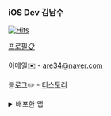 
### iOS Dev 김남수

<!--
**namsoo5/namsoo5** is a ✨ _special_ ✨ repository because its `README.md` (this file) appears on your GitHub profile.

Here are some ideas to get you started:

- 🔭 I’m currently working on ...
- 🌱 I’m currently learning ...
- 👯 I’m looking to collaborate on ...
- 🤔 I’m looking for help with ...
- 💬 Ask me about ...
- 📫 How to reach me: ...
- 😄 Pronouns: ...
- ⚡ Fun fact: ...
-->

[![Hits](https://hits.seeyoufarm.com/api/count/incr/badge.svg?url=https%3A%2F%2Fgithub.com%2Fnamsoo5)](https://hits.seeyoufarm.com)

[프로필📋](https://github.com/namsoo5/Profile)

이메일✉️ - are34@naver.com

블로그✏️ - [티스토리](https://nsios.tistory.com)

<details markdown="1">
<summary>배포한 앱</summary>
</br>

위드메이트 - [앱스토어링크](https://apps.apple.com/app/id1510519818)<br>
여행 동행 매칭 서비스✈️

위드살롱 - [앱스토어링크](https://apps.apple.com/app/id1522234917)<br>
사람들과 비일상적인 대화를 할 수 있는 서비스☕️

큐링 - [앱스토어링크](https://apps.apple.com/app/id1523625666)<br>
QR코드로 모임을 편리하게 관리할 수 있는 서비스🐬

프루틴 - [앱스토어링크](https://apps.apple.com/app/id1527993626)<br>
간편한 루틴관리 앱☑️

유니뷰 - [앱스토어링크](https://apps.apple.com/app/id1534315470)<br>
대학교 공지사항을 한눈에 볼 수 있고 알림과 저장이 가능한 서비스📩

</details>
